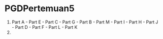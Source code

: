 # PGDPertemuan5

1. Part A - Part E - Part C - Part G - Part B - Part M - Part I - Part H - Part J - Part D - Part F - Part L - Part K
2. 
